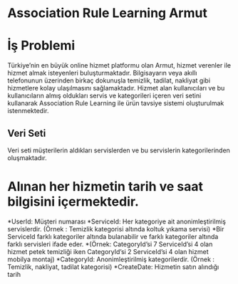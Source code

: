 # Association Rule Learning Armut

# İş Problemi

Türkiye’nin en büyük online hizmet platformu olan Armut, hizmet verenler ile hizmet almak isteyenleri buluşturmaktadır. Bilgisayarın veya akıllı telefonunun üzerinden birkaç dokunuşla temizlik, tadilat, nakliyat gibi hizmetlere kolay ulaşılmasını sağlamaktadır. Hizmet alan kullanıcıları ve bu kullanıcıların almış oldukları servis ve kategorileri içeren veri setini kullanarak Association Rule Learning ile ürün tavsiye sistemi oluşturulmak istenmektedir.



## Veri Seti
Veri seti müşterilerin aldıkları servislerden ve bu servislerin kategorilerinden oluşmaktadır.
# Alınan her hizmetin tarih ve saat bilgisini içermektedir.

*UserId: Müşteri numarası
*ServiceId: Her kategoriye ait anonimleştirilmiş servislerdir. (Örnek : Temizlik kategorisi altında koltuk yıkama servisi)
*Bir ServiceId farklı kategoriler altında bulanabilir ve farklı kategoriler altında farklı servisleri ifade eder.
*(Örnek: CategoryId’si 7 ServiceId’si 4 olan hizmet petek temizliği iken CategoryId’si 2 ServiceId’si 4 olan hizmet mobilya montaj)
*CategoryId: Anonimleştirilmiş kategorilerdir. (Örnek : Temizlik, nakliyat, tadilat kategorisi)
*CreateDate: Hizmetin satın alındığı tarih
